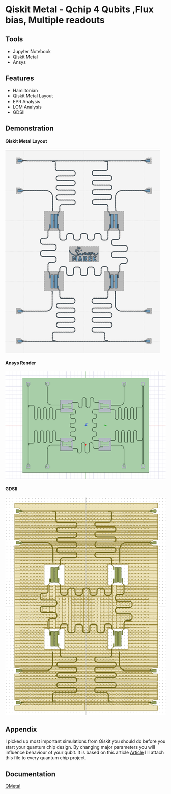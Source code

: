 
# Qiskit Metal - Qchip 4 Qubits ,Flux bias, Multiple readouts



## Tools

- Jupyter Notebook
- Qiskit Metal
- Ansys

## Features

- Hamiltonian
- Qiskit Metal Layout
- EPR Analysis
- LOM Analysis
- GDSII






## Demonstration

#### Qiskit Metal Layout
![App Screenshot](Images/qiskit2.png)

#### Ansys Render
![App Screenshot](Images/qiskit3.png)

#### GDSII
![App Screenshot](Images/qiskit1.png)



## Appendix

I picked up most important simulations from Qiskit you should do before you start your quantum chip design. 
By changing major parameters you will influence behaviour of your qubit. 
It is based on this article [Article]([https://qiskit.org/documentation/metal/](https://arxiv.org/pdf/cond-mat/0703002.pdf))
I ll attach this file to every quantum chip project.


## Documentation

[QMetal](https://qiskit.org/documentation/metal/)


